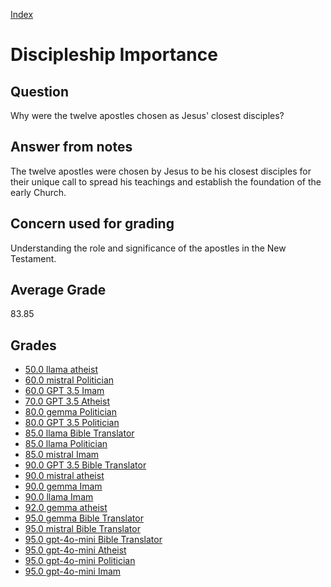 
[Index](../../index.md)
# Discipleship Importance
## Question
Why were the twelve apostles chosen as Jesus' closest disciples?

## Answer from notes
The twelve apostles were chosen by Jesus to be his closest disciples for their unique call to spread his teachings and establish the foundation of the early Church.

## Concern used for grading
Understanding the role and significance of the apostles in the New Testament.

## Average Grade
83.85

## Grades
 * [50.0 llama atheist](../answers/llama_atheist/Discipleship_Importance.md)
 * [60.0 mistral Politician](../answers/mistral_Politician/Discipleship_Importance.md)
 * [60.0 GPT 3.5 Imam](../answers/GPT_3.5_Imam/Discipleship_Importance.md)
 * [70.0 GPT 3.5 Atheist](../answers/GPT_3.5_Atheist/Discipleship_Importance.md)
 * [80.0 gemma Politician](../answers/gemma_Politician/Discipleship_Importance.md)
 * [80.0 GPT 3.5 Politician](../answers/GPT_3.5_Politician/Discipleship_Importance.md)
 * [85.0 llama Bible Translator](../answers/llama_Bible_Translator/Discipleship_Importance.md)
 * [85.0 llama Politician](../answers/llama_Politician/Discipleship_Importance.md)
 * [85.0 mistral Imam](../answers/mistral_Imam/Discipleship_Importance.md)
 * [90.0 GPT 3.5 Bible Translator](../answers/GPT_3.5_Bible_Translator/Discipleship_Importance.md)
 * [90.0 mistral atheist](../answers/mistral_atheist/Discipleship_Importance.md)
 * [90.0 gemma Imam](../answers/gemma_Imam/Discipleship_Importance.md)
 * [90.0 llama Imam](../answers/llama_Imam/Discipleship_Importance.md)
 * [92.0 gemma atheist](../answers/gemma_atheist/Discipleship_Importance.md)
 * [95.0 gemma Bible Translator](../answers/gemma_Bible_Translator/Discipleship_Importance.md)
 * [95.0 mistral Bible Translator](../answers/mistral_Bible_Translator/Discipleship_Importance.md)
 * [95.0 gpt-4o-mini Bible Translator](../answers/gpt-4o-mini_Bible_Translator/Discipleship_Importance.md)
 * [95.0 gpt-4o-mini Atheist](../answers/gpt-4o-mini_Atheist/Discipleship_Importance.md)
 * [95.0 gpt-4o-mini Politician](../answers/gpt-4o-mini_Politician/Discipleship_Importance.md)
 * [95.0 gpt-4o-mini Imam](../answers/gpt-4o-mini_Imam/Discipleship_Importance.md)

